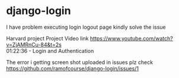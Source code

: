 # django-login
I have problem executing login logout page kindly solve the issue

Harvard project
  Project Video link   https://www.youtube.com/watch?v=ZjAMRnCu-84&t=2s            
  01:22:36 - Login and Authentication

The error i getting screen shot uploaded in issues plz check
   https://github.com/ramofcourse/django-login/issues/1
  
